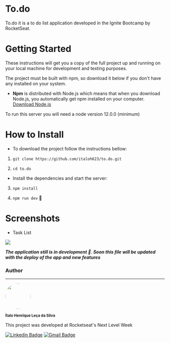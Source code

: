 <!-- <h1 align="center">

<img src="https://raw.githubusercontent.com/gitirana/GoInk-web/main/src/assets/logo.svg" alt="goink" />

</h1> -->


# To.do

To.do it is a to do list application developed in the Ignite Bootcamp by RocketSeat.


# Getting Started 

These instructions will get you a copy of the full project up and running on your local machine for development and testing purposes.

The project must be built with npm, so download it below if you don't have any installed on your system.

* **Npm** is distributed with Node.js which means that when you download Node.js, you automatically get npm installed on your computer. [Download Node.js](https://nodejs.org/en/download/)

To run this server you will need a node version 12.0.0 (minimum) 

# How to Install

* To download the project follow the instructions bellow:


1. `git clone https://github.com/italoh623/to.do.git`

2. `cd to.do`

* Install the dependencies and start the server:

3. `npm install`

4. `npm run dev` 🥳

# Screenshots 

* Task List

![](https://raw.githubusercontent.com/italoh623/to.do/main/screenshots/screen.png)

***The application still is in development 🚧. Soon this file will be updated with the deploy of the app and new features***

### Author

---

<img style="border-radius: 50%;" src="https://github.com/italoh623.png" width="80px;" alt="" />


<sub><b>Ítalo Henrique Leça da Silva</b></sub>

This project was developed at Rocketseat's Next Level Week 

[![Linkedin Badge](https://img.shields.io/badge/-@italo-blue?style=flat-square&logo=Linkedin&logoColor=white&link=https://www.linkedin.com/in/gitirana/)](https://www.linkedin.com/in/italo-leca/) [![Gmail Badge](https://img.shields.io/badge/-italohenrique014@gmail.com-c14438?style=flat-square&logo=Gmail&logoColor=white&link=mailto:italohenrique014@gmail.com)](mailto:italohenrique014@gmail.com)
